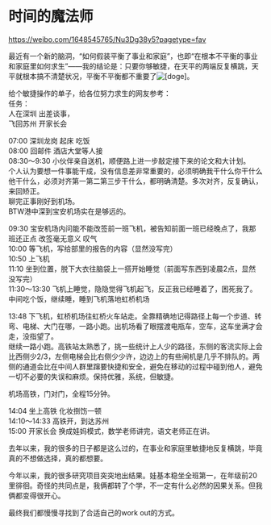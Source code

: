 # 时间的魔法师

https://weibo.com/1648545765/Nu3Dg38y5?pagetype=fav

最近有一个新的脑洞，“如何假装平衡了事业和家庭”，也即“在根本不平衡的事业和家庭里如何求生”——我的结论是：只要你够敏捷，在天平的两端反复横跳，天平就根本搞不清楚状况，平衡不平衡都不重要了![[doge]](https://face.t.sinajs.cn/t4/appstyle/expression/ext/normal/a1/2018new_doge02_org.png "[doge]")。  
  
给个敏捷操作的单子，给各位努力求生的网友参考：  
任务：  
人在深圳 出差谈事，  
飞回苏州 开家长会  
  
07:00 深圳龙岗 起床 吃饭  
08:00 回邮件 酒店大堂等人接  
08:30～9:30 小伙伴亲自送机，顺便路上进一步敲定接下来的论文和大计划。  
个人认为要想一件事能干成，没有信息差非常重要的，必须明确我干什么你干什么他干什么，必须对齐第一第二第三步干什么，都明确清楚。多次对齐，反复确认，来回矫正。  
聊完正事刚好到机场。  
BTW港中深到宝安机场实在是够远的。  
  
09:30 宝安机场内问能不能改签前一班飞机，被告知前面一班已经晚点了，我那班还正点 改签毫无意义 叹气  
10:00 等飞机，写给部里的报告的内容（显然没写完）  
10:50 上飞机  
11:10 坐到位置，脱下大衣往脑袋上一搭开始睡觉（前面写东西到凌晨2点，显然没写完）  
11:30～13:30 飞机上睡觉，隐隐觉得飞机起飞，反正我已经睡着了，困死我了。中间吃个饭，继续睡，睡到飞机落地虹桥机场  
  
13:48 下飞机，虹桥机场往虹桥火车站走。全靠精确地记得路径上每一个步道、转弯、电梯、大门在哪，一路小跑。出机场看了眼摆渡电瓶车，空车，这车坐满才会走，没指望了。  
继续一路小跑。高铁站太熟悉了，挑一些统计上人少的路径，东侧的客流实际上会比西侧少2/3，左侧电梯会比右侧少少许，边边上的有些闸机是几乎不排队的。两侧的通道会比在中间人群里蹿要快捷和安全，避免在移动的过程中碰到他人，避免一切不必要的失误和麻烦。保持优雅，系统，但敏捷。  
  
机场高铁，门对门，全程15分钟。  
  
14:04 坐上高铁 化妆捯饬一顿  
14:10～14:33 高铁开，到达苏州  
15:00 开家长会 换成娃妈模式，数学老师讲完，语文老师正在讲。  
  
去年以来，我的很多的日子都是这么过的，在事业和家庭里敏捷地反复横跳，毕竟真的不想做选择，真的都想要。  
  
今年以来，我的很多研究项目突突地出结果。娃基本稳坐全班第一，在年级前20里徘徊。奇怪的共同点是，我俩都转了个学，不一定有什么必然的因果关系。但我俩都变得很开心。  
  
最终我们都慢慢寻找到了合适自己的work out的方式。